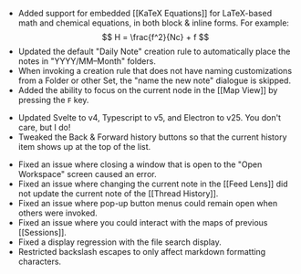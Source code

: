 + Added support for embedded [[KaTeX Equations]] for LaTeX-based math and chemical equations, in both block & inline forms. For example:
$$
H = \frac{f^2}{Nc} + f
$$
+ Updated the default "Daily Note" creation rule to automatically place the notes in "YYYY/MM–Month" folders.
+ When invoking a creation rule that does not have naming customizations from a Folder or other Set, the "name the new note" dialogue is skipped.
+ Added the ability to focus on the current node in the [[Map View]] by pressing the `F` key.
* Updated Svelte to v4, Typescript to v5, and Electron to v25. You don't care, but I do!
* Tweaked the Back & Forward history buttons so that the current history item shows up at the top of the list.
- Fixed an issue where closing a window that is open to the "Open Workspace" screen caused an error.
- Fixed an issue where changing the current note in the [[Feed Lens]] did not update the current note of the [[Thread History]].
- Fixed an issue where pop-up button menus could remain open when others were invoked.
- Fixed an issue where you could interact with the maps of previous [[Sessions]].
- Fixed a display regression with the file search display.
- Restricted backslash escapes to only affect markdown formatting characters.